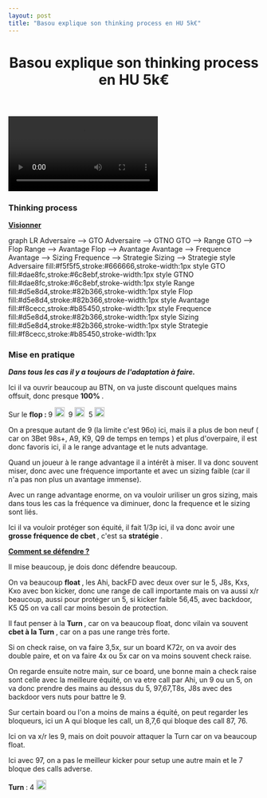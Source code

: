 ```yaml
---
layout: post
title: "Basou explique son thinking process en HU 5k€"
---
```


<header>
    <h1>Basou explique son thinking process en HU 5k€</h1>
</header>
<div class="content">
    <div class="video-container">
        <video id="player" controls="">
            <source src="http://videos.poker-academie.com/videos/Basou_NL5K.mp4#t=360" type="video/mp4">
        </video>
    </div>
    <h3>Thinking process</h3>
    <p>
        <strong>
            <a href="#" class="arrow" onclick="document.querySelector('#player').currentTime=600">
                Visionner
            </a>
        </strong>
    </p>
    <div class="mermaid">
        graph LR
            Adversaire --> GTO
            Adversaire --> GTNO
            GTO --> Range
            GTO --> Flop
            Range --> Avantage
            Flop --> Avantage
            Avantage --> Frequence
            Avantage --> Sizing
            Frequence --> Strategie
            Sizing --> Strategie
            style Adversaire fill:#f5f5f5,stroke:#666666,stroke-width:1px
            style GTO fill:#dae8fc,stroke:#6c8ebf,stroke-width:1px
            style GTNO fill:#dae8fc,stroke:#6c8ebf,stroke-width:1px
            style Range fill:#d5e8d4,stroke:#82b366,stroke-width:1px
            style Flop fill:#d5e8d4,stroke:#82b366,stroke-width:1px
            style Avantage fill:#f8cecc,stroke:#b85450,stroke-width:1px
            style Frequence fill:#d5e8d4,stroke:#82b366,stroke-width:1px
            style Sizing fill:#d5e8d4,stroke:#82b366,stroke-width:1px
            style Strategie fill:#f8cecc,stroke:#b85450,stroke-width:1px
    </div>
    <h3>
        Mise en pratique
    </h3>
    <p>
        <strong>
            <em>
                Dans tous les cas il y a toujours de l'adaptation à faire.
            </em>
        </strong>
    </p>
    <p>
        Ici il va ouvrir beaucoup au BTN, on va juste discount quelques mains offsuit, donc presque
        <strong>
            100%
        </strong>
        .
    </p>
    <p>
        Sur le
        <strong>
            flop :
        </strong>
        9
        <img style="width: 20px;" src="https://github.githubassets.com/images/icons/emoji/unicode/2663.png?v8" />
         9
        <img style="width: 20px;" src="https://github.githubassets.com/images/icons/emoji/unicode/2764.png?v8" />
         5
        <img style="width: 20px;" src="https://github.githubassets.com/images/icons/emoji/unicode/1f537.png?v8" />
    </p>
    <p>
        On a presque autant de 9 (la limite c'est 96o) ici, mais il a plus de bon neuf ( car on 3Bet 98s+, A9, K9, Q9 de temps en temps ) et plus d'overpaire, il est donc favoris ici, il a le range advantage et le nuts advantage.
    </p>
    <p>
        Quand un joueur à le range advantage il a intérêt à miser. Il va donc souvent miser, donc avec une fréquence importante et avec un sizing faible (car il n'a pas non plus un avantage immense).
    </p>
    <p>
        Avec un range advantage enorme, on va vouloir uriliser un gros sizing, mais dans tous les cas la fréquence va diminuer, donc la frequence et le sizing sont liés.
    </p>
    <p>
        Ici il va vouloir protéger son équité, il fait 1/3p ici, il va donc avoir une
        <strong>
            grosse fréquence de cbet
        </strong>
        , c'est sa
        <strong>
            stratégie
        </strong>
        .
    </p>
    <p>
        <strong>
            <span style="text-decoration: underline;">
                Comment se défendre ?
            </span>
        </strong>
    </p>
    <p>
        Il mise beaucoup, je dois donc défendre beaucoup.
    </p>
    <p>
        On va beaucoup
        <strong>
            float
        </strong>
        , les Ahi, backFD avec deux over sur le 5, J8s, Kxs, Kxo avec bon kicker, donc une range de call importante mais on va aussi x/r beaucoup, aussi pour protéger un 5, si kicker faible 56,45, avec backdoor, K5 Q5 on va call car moins besoin de protection.
    </p>
    <p>
        Il faut penser à la
        <strong>
            Turn
        </strong>
        , car on va beaucoup float, donc vilain va souvent
        <strong>
            cbet à la Turn
        </strong>
        , car on a pas une range très forte.
    </p>
    <p>
        Si on check raise, on va faire 3,5x, sur un board K72r, on va avoir des double paire, et on va faire 4x ou 5x car on va moins souvent check raise.
    </p>
    <p>
        On regarde ensuite notre main, sur ce board, une bonne main a check raise sont celle avec la meilleure équité, on va etre call par Ahi, un 9 ou un 5, on va donc prendre des mains au dessus du 5, 97,67,T8s, J8s avec des backdoor vers nuts pour battre le 9.
    </p>
    <p>
        Sur certain board ou l'on a moins de mains a équité, on peut regarder les bloqueurs, ici un A qui bloque les call, un 8,7,6 qui bloque des call 87, 76.
    </p>
    <p>
        Ici on va x/r les 9, mais on doit pouvoir attaquer la Turn car on va beaucoup float.
    </p>
    <p>
        Ici avec 97, on a pas le meilleur kicker pour setup une autre main et le 7 bloque des calls adverse.
    </p>
    <p>
        <strong>
            Turn
        </strong>
        : 4
        <img style="width: 20px;" src="https://github.githubassets.com/images/icons/emoji/unicode/2663.png?v8" />
    </p>
</div>

<script>mermaid.initialize({startOnLoad:true});</script>
